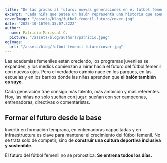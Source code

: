 ```yaml
---
title: "De las gradas al futuro: nuevas generaciones en el fútbol femenil"
excerpt: "Cada niña que patea un balón representa una historia que apenas comienza. El fútbol femenil es más que un presente brillante: es una promesa para el futuro."
coverImage: "/assets/blog/futbol-femenil-futuro/cover.jpg"
date: "2025-10-16T05:35:07.322Z"
author:
  name: Patricio Mariscal C.
  picture: "/assets/blog/authors/patricio.jpeg"
ogImage:
  url: "/assets/blog/futbol-femenil-futuro/cover.jpg"
---
```


Las academias femeniles están creciendo, los programas juveniles se expanden, y los medios comienzan a mirar hacia el futuro del fútbol femenil con nuevos ojos. Pero el verdadero cambio nace en los parques, en las escuelas y en los barrios donde las niñas aprenden que **el balón también es suyo**.

Cada generación trae consigo más talento, más ambición y más referentes. Hoy, las niñas no solo sueñan con jugar: sueñan con ser campeonas, entrenadoras, directivas o comentaristas.

## Formar el futuro desde la base

Invertir en formación temprana, en entrenadoras capacitadas y en infraestructura es clave para mantener el crecimiento del fútbol femenil. No se trata solo de competir, sino de **construir una cultura deportiva inclusiva y sostenible**.

El futuro del fútbol femenil no se pronostica. **Se entrena todos los días.**
